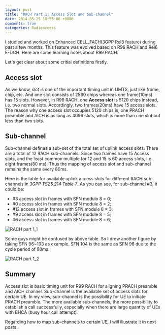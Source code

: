 ```yaml
---
layout: post
title: "RACH Part 1: Access Slot and Sub-channel"
date: 2014-05-25 18:55:08 +0800
comments: true
categories: Radioaccess
---
```


I studied and worked on Enhanced CELL_FACH(3GPP Rel8 feature) during past a few months. This feature was evolved based on R99 RACH and Rel6 E-DCH. Here are some learning notes about R99 RACH.

<!--more-->

Let's get clear about some critial definitions firstly.

## Access slot

As we know, slot is one of the important timing unit in UMTS, just like frame, chip, etc. And one slot consists of 2560 chips whereas one frame(10ms) has 15 slots. However, in R99 RACH, one **Access slot** is 5120 chips instead, i.e. two normal slots. Accordingly, two frames(20ms) have 15 access slots. The reason why one access slot occupies 5120 chips is, one PRACH preamble and AICH is as long as 4096 slots, which is more than one slot but less than two slots.

## Sub-channel

Sub-channel defines a sub-set of the total set of uplink access slots. There are a total of 12 RACH sub-channels. Since two frames have 15 Access slots, and the least common multiple for 12 and 15 is 60 access slots, i.e. eight frames(80 ms). Thus the mapping of access slot and sub-channel remains the same every 80ms.

Here is the table for available uplink access slots for different RACH sub-channels in *3GPP TS25.214 Table 7*. As you can see, for sub-channel #3, it could be:

* #3 access slot in frames with SFN modulo 8 = 0;
* #0 access slot in frames with SFN module 8 = 2;
* #12 access slot in frames with SFN module 8 = 3;
* #9 access slot in frames with SFN module 8 = 5;
* #6 access slot in frames with SFN module 8 = 6;

![RACH part 1_1](https://dl.dropboxusercontent.com/u/6459697/blogimage/20140525_rach_part1_1.png)

Some guys might be confused by above table. So I drew another figure by taking SFN 96~103 as example. SFN 104 is the same as SFN 96 due to the cycle period of 80ms.

![RACH part 1_2](https://dl.dropboxusercontent.com/u/6459697/blogimage/20140525_rach_part1_2.png)

## Summary

Access slot is basic timing unit for R99 RACH for aligning PRACH preamble and AICH channel. Sub-channel is the available set of access slots for certain UE. In my view, sub-channel is the possibility for UE to initiate PRACH preamble. The more available sub-channels, the more possibility to establish a call successfully, especially when there are large quantity of UEs with BHCA (busy hour call attempt).

Regarding how to map sub-channels to certain UE, I will illustrate it in next posts.
